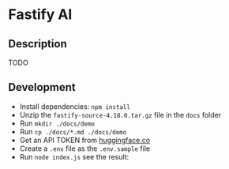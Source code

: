 # Fastify AI

## Description

TODO

## Development

- Install dependencies: `npm install`
- Unzip the `fastify-source-4.18.0.tar.gz` file in the `docs` folder
- Run `mkdir ./docs/demo`
- Run `cp ./docs/*.md ./docs/demo`
- Get an API TOKEN from [huggingface.co](https://huggingface.co/settings/tokens)
- Create a `.env` file as the `.env.sample` file
- Run `node index.js` see the result:

```sh
```